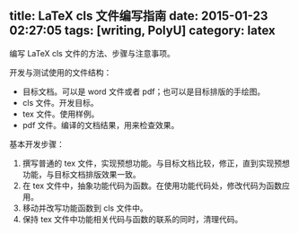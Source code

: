 title: LaTeX cls 文件编写指南
date: 2015-01-23 02:27:05
tags: [writing, PolyU]
category: latex
---

编写 LaTeX cls 文件的方法、步骤与注意事项。

<!--more-->

开发与测试使用的文件结构：

+ 目标文档。可以是 word 文件或者 pdf；也可以是目标排版的手绘图。
+ cls 文件。开发目标。
+ tex 文件。使用样例。
+ pdf 文件。编译的文档结果，用来检查效果。


基本开发步骤：

1. 撰写普通的 tex 文件，实现预想功能。与目标文档比较，修正，直到实现预想功能，与目标文档排版效果一致。
2. 在 tex 文件中，抽象功能代码为函数。在使用功能代码处，修改代码为函数应用。
3. 移动并改写功能函数到 cls 文件中。
4. 保持 tex 文件中功能相关代码与函数的联系的同时，清理代码。

